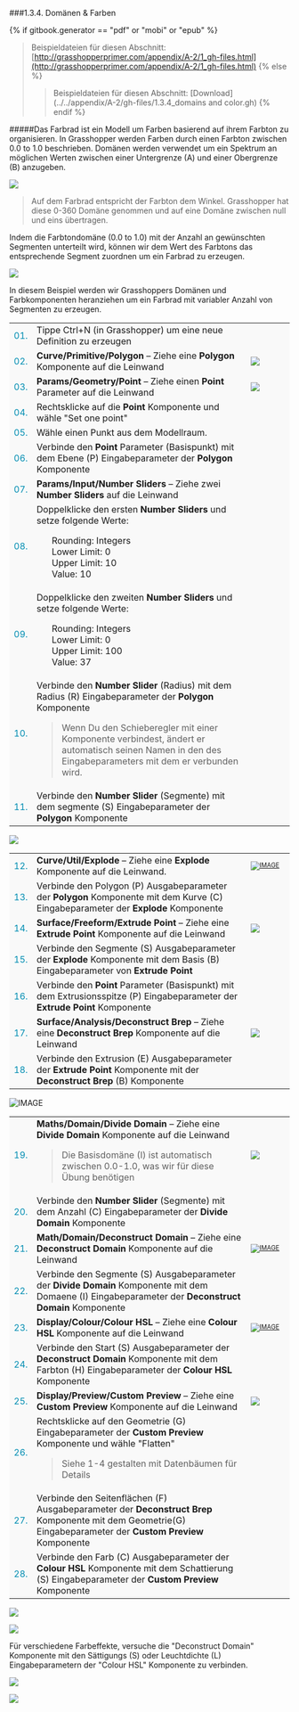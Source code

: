 ﻿<style>
td:nth-child(1) {color: #008DB2}
td:nth-child(3)	{font-size: 70%;width: 15%;}
td {background-color: #F9F9F9;}
thead {display: none}
</style>
###1.3.4. Domänen & Farben

{% if gitbook.generator == "pdf" or "mobi" or "epub" %}
>Beispieldateien für diesen Abschnitt: [http://grasshopperprimer.com/appendix/A-2/1_gh-files.html](http://grasshopperprimer.com/appendix/A-2/1_gh-files.html)
{% else %}
>>Beispieldateien für diesen Abschnitt: [Download](../../appendix/A-2/gh-files/1.3.4_domains and color.gh)
{% endif %}

#####Das Farbrad ist ein Modell um Farben basierend auf ihrem Farbton zu organisieren. In Grasshopper werden Farben durch einen Farbton zwischen 0.0 to 1.0 beschrieben. Domänen werden verwendet um ein Spektrum an möglichen Werten zwischen einer Untergrenze (A) und einer Obergrenze (B) anzugeben.


![](images/1-3-4/1-3-4_01-color-wheel.png)
>Auf dem Farbrad entspricht der Farbton dem Winkel. Grasshopper hat diese 0-360 Domäne genommen und auf eine Domäne zwischen null und eins übertragen.

Indem die Farbtondomäne (0.0 to 1.0) mit der Anzahl an gewünschten Segmenten unterteilt wird, können wir dem Wert des Farbtons das entsprechende Segment zuordnen um ein Farbrad zu erzeugen.

![](images/1-3-4/1-3-4_02-segmented-color-wheels.png)

In diesem Beispiel werden wir Grasshoppers Domänen und Farbkomponenten heranziehen um ein Farbrad mit variabler Anzahl von Segmenten zu erzeugen.

||||
|--|--|--|
|01.| Tippe Ctrl+N (in Grasshopper) um eine neue Definition zu erzeugen||
|02.| **Curve/Primitive/Polygon** – Ziehe eine **Polygon** Komponente auf die Leinwand|[![](images/1-3-4/1-3-4_03-polygon.png)](../../appendix/A-1/0_index-of-components.html#CPPolygon)|
|03.| **Params/Geometry/Point** – Ziehe einen **Point** Parameter auf die Leinwand|[![](images/1-3-4/1-3-4_04-point.png)](../../appendix/A-1/0_index-of-components.html#PGPt)|
|04.| Rechtsklicke auf die **Point** Komponente und wähle "Set one point"||
|05.| Wähle einen Punkt aus dem Modellraum.||
|06.| Verbinde den **Point** Parameter (Basispunkt) mit dem Ebene (P) Eingabeparameter der **Polygon** Komponente||
|07.| **Params/Input/Number Sliders** – Ziehe zwei **Number Sliders** auf die Leinwand||
|08.| Doppelklicke den ersten **Number Sliders** und setze folgende Werte:<ul>Rounding: Integers<br>Lower Limit: 0<br>Upper Limit: 10<br>Value: 10</ul>||
|09.| Doppelklicke den zweiten **Number Sliders** und setze folgende Werte:<ul>Rounding: Integers<br>Lower Limit: 0<br>Upper Limit: 100<br>Value: 37</ul>||
|10.| Verbinde den **Number Slider** (Radius) mit dem Radius (R) Eingabeparameter der **Polygon** Komponente <blockquote>Wenn Du den Schieberegler mit einer Komponente verbindest, ändert er automatisch seinen Namen in den des Eingabeparameters mit dem er verbunden wird.</blockquote>||
|11.| Verbinde den **Number Slider** (Segmente) mit dem segmente (S) Eingabeparameter der **Polygon** Komponente|||

![](images/1-3-4/1-3-4_06-connected-sliders.png)

||||
|--|--|--|
|12.| **Curve/Util/Explode** – Ziehe eine **Explode** Komponente auf die Leinwand.|[![IMAGE](images/1-3-4/1-3-4_07-explode.png)](../../appendix/A-1/0_index-of-components.html#CUExplode)|
|13.| Verbinde den Polygon (P) Ausgabeparameter der **Polygon** Komponente mit dem Kurve (C) Eingabeparameter der **Explode** Komponente||
|14.| **Surface/Freeform/Extrude Point** – Ziehe eine **Extrude Point** Komponente auf die Leinwand|[![](images/1-3-4/1-3-4_08-extrude.png)](../../appendix/A-1/0_index-of-components.html#SFExtrPt)|
|15.| Verbinde den Segmente (S) Ausgabeparameter der **Explode** Komponente mit dem Basis (B) Eingabeparameter von **Extrude Point**||
|16.| Verbinde den **Point** Parameter (Basispunkt) mit dem Extrusionsspitze (P) Eingabeparameter der **Extrude Point** Komponente||
|17.| **Surface/Analysis/Deconstruct Brep** – Ziehe eine **Deconstruct Brep** Komponente auf die Leinwand|[![](images/1-3-4/1-3-4_09-deconstruct-brep.png)](../../appendix/A-1/0_index-of-components.html#SADeBrep)|
|18.| Verbinde den Extrusion (E) Ausgabeparameter der **Extrude Point** Komponente mit der **Deconstruct Brep** (B) Komponente|||

![IMAGE](images/1-3-4/1-3-4_09b-definition2.png)

||||
|--|--|--|
|19.| **Maths/Domain/Divide Domain** – Ziehe eine **Divide Domain** Komponente auf die Leinwand<blockquote>Die Basisdomäne (I) ist automatisch zwischen 0.0-1.0, was wir für diese Übung benötigen</blockquote>|[![](images/1-3-4/1-3-4_10a-divide-domain.png)](../../appendix/A-1/0_index-of-components.html#MDDivide)|
|20.| Verbinde den **Number Slider** (Segmente) mit dem Anzahl (C) Eingabeparameter der **Divide Domain** Komponente||
|21.| **Math/Domain/Deconstruct Domain** – Ziehe eine **Deconstruct Domain** Komponente auf die Leinwand|[![IMAGE](images/1-3-4/1-3-4_10b-deconstruct-domain.png)](../../appendix/A-1/0_index-of-components.html#MDDeDomain)|
|22.| Verbinde den Segmente (S) Ausgabeparameter der **Divide Domain** Komponente mit dem Domaene (I) Eingabeparameter der **Deconstruct Domain** Komponente||
|23.| **Display/Colour/Colour HSL** – Ziehe eine **Colour HSL** Komponente auf die Leinwand|[![IMAGE](images/1-3-4/1-3-4_11-colour-HSL.png)](../../appendix/A-1/0_index-of-components.html#DCHSL)|
|24.| Verbinde den Start (S) Ausgabeparameter der **Deconstruct Domain** Komponente mit dem Farbton (H) Eingabeparameter der **Colour HSL** Komponente||
|25.| **Display/Preview/Custom Preview** – Ziehe eine **Custom Preview** Komponente auf die Leinwand|[![](images/1-3-4/1-3-4_12-custom-preview.png)](../../appendix/A-1/0_index-of-components.html#DPPreview)|
|26.| Rechtsklicke auf den Geometrie (G) Eingabeparameter der **Custom Preview** Komponente und wähle "Flatten"<blockquote>Siehe 1-4 gestalten mit Datenbäumen für Details</blockquote>||
|27.| Verbinde den Seitenflächen (F) Ausgabeparameter der **Deconstruct Brep** Komponente mit dem Geometrie(G) Eingabeparameter der **Custom Preview** Komponente||
|28.| Verbinde den Farb (C) Ausgabeparameter der **Colour HSL** Komponente mit dem Schattierung (S) Eingabeparameter der **Custom Preview** Komponente|||

![](images/1-3-4/1-3-4_13-connected-definition.png)

![](images/1-3-4/1-3-4_14-example-result.png)

Für verschiedene Farbeffekte, versuche die "Deconstruct Domain" Komponente mit den Sättigungs (S) oder Leuchtdichte (L) Eingabeparametern der "Colour HSL" Komponente zu verbinden.

![](images/1-3-4/1-3-4_15-saturation.png)

![](images/1-3-4/1-3-4_16-large-example.png)
